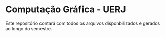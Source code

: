 # Computação Gráfica - UERJ

Este repositório contará com todos os arquivos disponbilizados e gerados ao longo do semestre.
